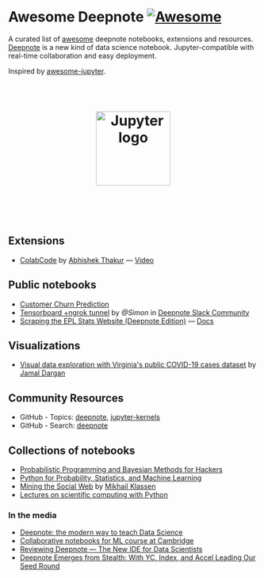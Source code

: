 # Awesome Deepnote [![Awesome](https://awesome.re/badge.svg)](https://awesome.re)

A curated list of [awesome](https://github.com/topics/awesome) deepnote notebooks, extensions and resources. [Deepnote](http://deepnote.com)  is a new kind of data science notebook. Jupyter-compatible with real-time collaboration and easy deployment.

Inspired by [awesome-jupyter](https://github.com/markusschanta/awesome-jupyter).

<h1 align="center" style="border-bottom: 0px;">
	<br>
	<img width="150" src="https://deepnote.com/static/landing/logo.svg" alt="Jupyter logo">
	<br>
  <br>
</h1>
<br>

## Extensions

- [ColabCode](https://github.com/abhishekkrthakur/colabcode) by [Abhishek Thakur](https://github.com/abhishekkrthakur) –– [Video](https://youtu.be/7kTbM3D02jU)


## Public notebooks

- [Customer Churn Prediction](https://github.com/alfarias/customer-churn-prediction/blob/master/notebooks/customer-churn-prediction.ipynb)
- [Tensorboard +ngrok tunnel](https://deepnote.com/project/d9ef0f3d-e2e3-40ef-8f40-2dc37fb22b88#%2Ftensorboard.ipynb) by _@Simon_ in [Deepnote Slack Community](https://join.slack.com/t/deepnotecommunity/shared_invite/enQtOTI4OTA1MzYwNTMzLTQ4ZGY4Y2VkOTZkYTNjY2U3NTU5ZjJjMDRiMmNmOTgzMzhmYjZlMTczZmY1MDhhM2RmMDk3OWYxM2MyZmFlMDc)
- [Scraping the EPL Stats Website (Deepnote Edition)](https://deepnote.com/project/19f51d7b-ae79-4c51-906c-dee0138da144) –– [Docs](https://github.com/sportsdatasolutions/python_project_template/blob/master/getting_started_deepnote.md)

## Visualizations

- [Visual data exploration with Virginia's public COVID-19 cases dataset](https://github.com/jammy-bot/va-covid-eda) by [Jamal Dargan](https://github.com/jammy-bot)


## Community Resources

- GitHub - Topics: [deepnote](https://github.com/topics/deepnote), [jupyter-kernels](https://github.com/topics/jupyter-kernels)
- GitHub - Search: [deepnote](https://github.com/search?type=Repositories&q=deepnote)

## Collections of notebooks

- [Probabilistic Programming and Bayesian Methods for Hackers](https://github.com/CamDavidsonPilon/Probabilistic-Programming-and-Bayesian-Methods-for-Hackers)
- [Python for Probability, Statistics, and Machine Learning](https://github.com/unpingco/Python-for-Probability-Statistics-and-Machine-Learning-2E)
- [Mining the Social Web](https://github.com/mikhailklassen/Mining-the-Social-Web-3rd-Edition/tree/master/notebooks) by [Mikhail Klassen](https://github.com/mikhailklassen)
- [Lectures on scientific computing with Python](https://github.com/jrjohansson/scientific-python-lectures)

### In the media

- [Deepnote: the modern way to teach Data Science](https://medium.com/@robertlacok/deepnote-the-modern-way-to-teach-data-science-99998ce659a)
- [Collaborative notebooks for ML course at Cambridge](https://deepnote.com/article/university-of-cambridge)
- [Reviewing Deepnote — The New IDE for Data Scientists](https://towardsdatascience.com/reviewing-deepnote-the-new-ide-for-data-scientists-90c3464ebc5e)
- [Deepnote Emerges from Stealth: With YC, Index, and Accel Leading Our Seed Round](https://medium.com/deepnote/deepnote-emerges-from-stealth-with-yc-index-and-accel-leading-our-seed-round-12325281cde0)

